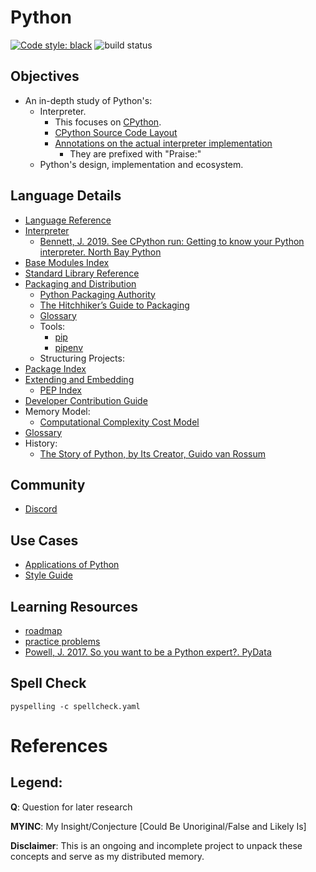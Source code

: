 # Python
[![Code style: black](https://img.shields.io/badge/code%20style-black-000000.svg)](https://github.com/psf/black)
![build status](https://github.com/praisetompane/python/actions/workflows/python.yaml/badge.svg) <br>

## Objectives
- An in-depth study of Python's:
  - Interpreter.
    - This focuses on [CPython](https://github.com/python/cpython).
    - [CPython Source Code Layout](https://devguide.python.org/internals/exploring/)
    - [Annotations on the actual interpreter implementation](https://github.com/praisetompane/python_implementation_study_cpython)
      - They are prefixed with "Praise:" 
  - Python's design, implementation and ecosystem.

## Language Details
- [Language Reference](https://docs.python.org/3.11/reference/index.html#reference*index)
- [Interpreter](https://github.com/python/cpython)
  - [Bennett, J. 2019. See CPython run: Getting to know your Python interpreter. North Bay Python](https://www.youtube.com/watch?v=tzYhv61piNY)
- [Base Modules Index](https://docs.python.org/3/py-modindex.html)
- [Standard Library Reference](https://docs.python.org/3.11/library/index.html)
- [Packaging and Distribution](https://packaging.python.org/en/latest/)
  - [Python Packaging Authority](https://www.pypa.io/en/latest/)
  - [The Hitchhiker’s Guide to Packaging](https://the-hitchhikers-guide-to-packaging.readthedocs.io/en/latest/)
  - [Glossary](https://packaging.python.org/en/latest/glossary/)
  - Tools:
    - [pip](https://pip.pypa.io/en/stable/)
    - [pipenv](https://pipenv.pypa.io/en/latest/)
  - Structuring Projects:
- [Package Index](https://pypi.org)
- [Extending and Embedding](https://docs.python.org/3.11/extending/index.html)
  - [PEP Index](https://www.python.org/dev/peps/)
- [Developer Contribution Guide](https://devguide.python.org/)
- Memory Model:
  - [Computational Complexity Cost Model](https://ocw.mit.edu/courses/6-006-introduction-to-algorithms-fall-2011/pages/readings/python-cost-model/)
- [Glossary](https://docs.python.org/3.11/glossary.html)
- History:
  - [The Story of Python, by Its Creator, Guido van Rossum](https://www.youtube.com/watch?v=J0Aq44Pze-w)

## Community
- [Discord](https://discuss.python.org)

## Use Cases
- [Applications of Python](https://www.python.org/about/apps/)
- [Style Guide](https://peps.python.org/pep-0008/)

## Learning Resources
- [roadmap](https://roadmap.sh/python)
- [practice problems](https://www.hackerrank.com/domains/python?filters%5Bstatus%5D%5B%5D=unsolved&badge_type=python)
- [Powell, J. 2017. So you want to be a Python expert?. PyData](https://www.youtube.com/watch?v=7lmCu8wz8ro)

## Spell Check
```shell
pyspelling -c spellcheck.yaml
```

# References

## Legend:
**Q**: Question for later research

**MYINC**: My Insight/Conjecture [Could Be Unoriginal/False and Likely Is]

**Disclaimer**: This is an ongoing and incomplete project to unpack these concepts and serve as my distributed memory.
